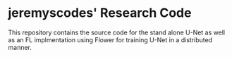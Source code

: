 # jeremyscodes' Research Code

This repository contains the source code for the stand alone U-Net as well as an FL implmentation using Flower for training U-Net in a distributed manner. 
